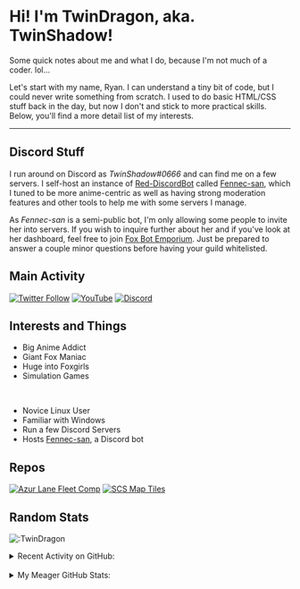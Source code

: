# Hi! I'm TwinDragon, aka. TwinShadow!

Some quick notes about me and what I do, because I'm not much of a coder. lol...

Let's start with my name, Ryan. I can understand a tiny bit of code, but I could never write something from scratch. I used to do basic HTML/CSS stuff back in the day, but now I don't and stick to more practical skills. Below, you'll find a more detail list of my interests.

---

## Discord Stuff

I run around on Discord as *TwinShadow#0666* and can find me on a few servers. I self-host an instance of [Red-DiscordBot][redbot] called [Fennec-san][discord], which I tuned to be more anime-centric as well as having strong moderation features and other tools to help me with some servers I manage.

As *Fennec-san* is a semi-public bot, I'm only allowing some people to invite her into servers. If you wish to inquire further about her and if you've look at her dashboard, feel free to join [Fox Bot Emporium][discord]. Just be prepared to answer a couple minor questions before having your guild whitelisted.

## Main Activity
<p align="center">

[![Twitter Follow](https://img.shields.io/twitter/follow/TwinShadow_SH?color=A30000&label=TwinShadow_SH&logo=Twitter&style=plastic)][twitter]
[![YouTube](https://img.shields.io/static/v1?label=TwinShadow_Fox&color=A30000&message=YouTube&logo=YouTube&logoColor=FF0000&style=plastic)][youtube]
[![Discord](https://img.shields.io/discord/713548512108740648?color=cc0000&label=Fox%20Bot%20Emporium&logo=discord&logoColor=ffc06d&style=plastic)][discord]

</p>

## Interests and Things

- Big Anime Addict
- Giant Fox Maniac
- Huge into Foxgirls
- Simulation Games

<br />

- Novice Linux User
- Familiar with Windows
- Run a few Discord Servers
- Hosts [Fennec-san][discord], a Discord bot

## Repos

[![Azur Lane Fleet Comp](https://github-twindragon-stats.vercel.app//api/pin/?username=TwinDragon&repo=AzurLane_comp&show_owner=true&theme=dark)](https://github.com/TwinDragon/AzurLane_comp)
[![SCS Map Tiles](https://github-twindragon-stats.vercel.app//api/pin/?username=TwinDragon&repo=SCS_Map_Tiles&theme=dark)](https://github.com/Unicor-p/SCS_Map_Tiles)

## Random Stats

![:TwinDragon](https://count.getloli.com/get/@TwinDragon?theme=rule34)

<details>
  <summary>Recent Activity on GitHub:</summary>

  <!--START_SECTION:activity-->
1. ❗️ Closed issue [#5](https://github.com/TwinDragon/SCS_Map_Test/issues/5) in [TwinDragon/SCS_Map_Test](https://github.com/TwinDragon/SCS_Map_Test)
2. ❗️ Closed issue [#4](https://github.com/TwinDragon/SCS_Map_Test/issues/4) in [TwinDragon/SCS_Map_Test](https://github.com/TwinDragon/SCS_Map_Test)
3. ❗️ Closed issue [#3](https://github.com/TwinDragon/SCS_Map_Test/issues/3) in [TwinDragon/SCS_Map_Test](https://github.com/TwinDragon/SCS_Map_Test)
4. ❗️ Closed issue [#1](https://github.com/TwinDragon/SCS_Map_Test/issues/1) in [TwinDragon/SCS_Map_Test](https://github.com/TwinDragon/SCS_Map_Test)
5. ❗️ Closed issue [#2](https://github.com/TwinDragon/SCS_Map_Test/issues/2) in [TwinDragon/SCS_Map_Test](https://github.com/TwinDragon/SCS_Map_Test)
<!--END_SECTION:activity-->

</details>
<br />
<details>
  <summary>My Meager GitHub Stats:</summary>

  <img align="left" alt="TwinDragon's Stats" src="https://github-twindragon-stats.vercel.app/api?username=TwinDragon&show_icons=true&hide_border=true&theme=dark" />

</details>

[discord]: https://discord.gg/XCMUykVTFE
[twitter]: https://twitter.com/TwinShadow_SH
[youtube]: https://youtube.com/c/TwinShadow_Fox
[redbot]: https://github.com/Cog-Creators/Red-DiscordBot